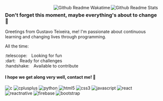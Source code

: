 <!-- Github Stats: showIcons, Deg, Title, Icon, Text, Hide -->
<img align="right" alt="Github Readme Stats" src="https://github-readme-stats.vercel.app/api?username=GustavoTxFreitas&show_icons=true&bg_color=DEG,0D0A0B,181D27&title_color=DBDBDB&icon_color=454955&text_color=fff&hide=stars,issues"/>

<!-- Github Stats: Layout, Deg, Title, Text -->
<img align="right" alt="Github Readme Wakatime" src="https://github-readme-stats.vercel.app/api/wakatime?username=willianrod&layout=compact&bg_color=DEG,0D0A0B,181D27&title_color=DBDBDB&text_color=fff"/>

<!-- Introducing me -->
### Don't forget this moment, maybe everything's about to change :seedling:
Greetings from Gustavo Teixeira, me! I'm passionate about continuous learning and changing lives through programming.

All the time:
<div>
:telescope:&emsp;Looking for fun<br>
:dart:&emsp;Ready for challenges<br>
:handshake:&emsp;Available to contribute
</div>

#### I hope we get along very well, contact me! :speech_balloon:

<!-- Some of my hard skills -->
<div>
  <img src="https://img.shields.io/badge/c%20-%2300599C.svg?&style=for-the-badge&logo=c&logoColor=white" alt="c" />
  <img src="https://img.shields.io/badge/c++%20-%2300599C.svg?&style=for-the-badge&logo=c%2B%2B&logoColor=white" alt="cplusplus" />
  <img src="https://img.shields.io/badge/python%20-%2314354C.svg?&style=for-the-badge&logo=python&logoColor=white" alt="python" />
  
  <img src="https://img.shields.io/badge/html5%20-%23E34F26.svg?&style=for-the-badge&logo=html5&logoColor=white" alt="html5" />
  <img src="https://img.shields.io/badge/css3%20-%231572B6.svg?&style=for-the-badge&logo=css3&logoColor=white" alt="css3" />
  <img src="https://img.shields.io/badge/javascript%20-%23323330.svg?&style=for-the-badge&logo=javascript&logoColor=%23F7DF1E" alt="javascript" />
  
  <img src="https://img.shields.io/badge/react%20-%2320232a.svg?&style=for-the-badge&logo=react&logoColor=%2361DAFB" alt="react" />
  <img src="https://img.shields.io/badge/react_native%20-%2320232a.svg?&style=for-the-badge&logo=react&logoColor=%2361DAFB" alt="reactnative" />
  <img src="https://img.shields.io/badge/firebase%20-%23039BE5.svg?&style=for-the-badge&logo=firebase" alt="firebase" />
  <img src="https://img.shields.io/badge/bootstrap%20-%23563D7C.svg?&style=for-the-badge&logo=bootstrap&logoColor=white" alt="bootstrap" />
</div>
